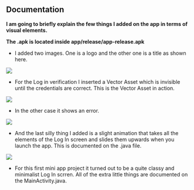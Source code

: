 **Documentation**
---

**I am going to briefly explain the few things I added on the app in terms of visual elements.**

**The .apk is located inside app/release/app-release.apk**

- I added two images. One is a logo and the other one is a title as shown here.

![](https://i.imgur.com/SO1TTMV.png)

- For the Log in verification I inserted a Vector Asset which is invisible until the credentials are correct. This is the Vector Asset in action.

![](https://i.imgur.com/BXFio3i.gif)

- In the other case it shows an error.

![](https://i.imgur.com/weQFPWr.png)

- And the last silly thing I added is a slight animation that takes all the elements of the Log In screen and slides them upwards when you launch the app. This is documented on the .java file.

![](https://i.imgur.com/NUvaz8p.gif)

- For this first mini app project it turned out to be a quite classy and minimalist Log In scrren. All of the extra little things are documented on the MainActivity.java.
